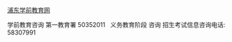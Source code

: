 [浦东学前教育网](http://baby.pudong-edu.sh.cn/web/xqjy/259001.htm)    

学前教育咨询 第一教育署 50352011  
义务教育阶段 咨询 招生考试信息咨询电话: 58307991 


